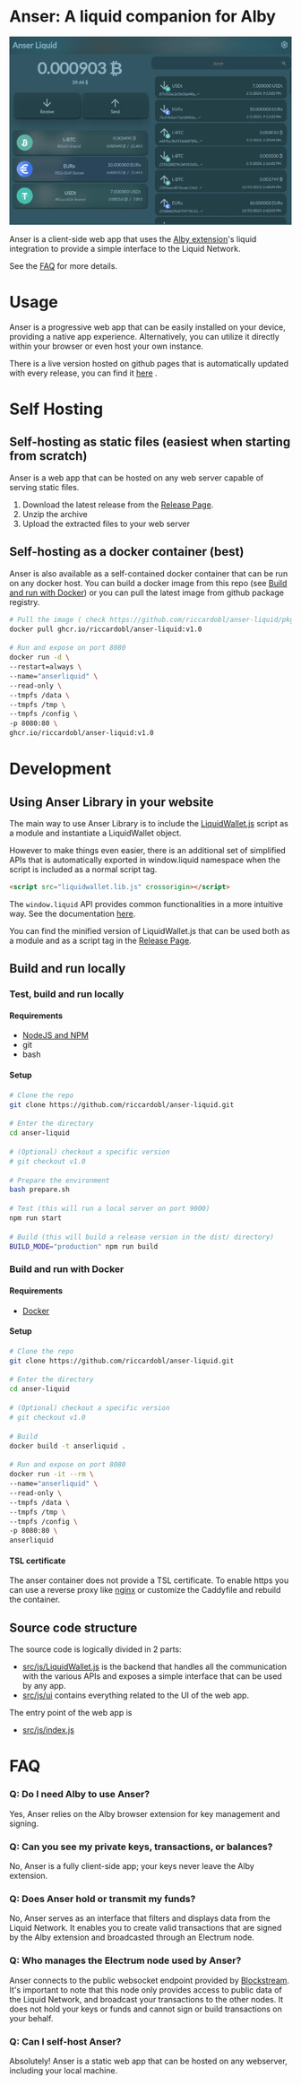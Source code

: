 # Anser: A liquid companion for Alby

![anser](src/assets/screenshot/2.webp)

Anser is a client-side web app that uses the [Alby extension](https://getalby.com/)'s
liquid integration to provide a simple interface to the Liquid Network.

See the [FAQ](#faq) for more details.

# Usage

Anser is a progressive web app that can be easily installed on your device, providing a native app experience. Alternatively, you can utilize it directly within your browser or even host your own instance.

There is a live version hosted on github pages that is automatically updated with every release, you can find it [here](https://anserliquid.frk.wf) .

# Self Hosting

## Self-hosting as static files (easiest when starting from scratch)

Anser is a web app that can be hosted on any web server capable of serving static files.

1. Download the latest release from the [Release Page](https://github.com/riccardobl/anser-liquid/releases).
2. Unzip the archive
3. Upload the extracted files to your web server

## Self-hosting as a docker container (best)

Anser is also available as a self-contained docker container that can be run on any docker host. You can build a docker image from this repo (see [Build and run with Docker](#build-and-run-with-docker)) or you can pull the latest image from github package registry.

```bash
# Pull the image ( check https://github.com/riccardobl/anser-liquid/pkgs/container/anser-liquid for the latest version )
docker pull ghcr.io/riccardobl/anser-liquid:v1.0

# Run and expose on port 8080
docker run -d \
--restart=always \
--name="anserliquid" \
--read-only \
--tmpfs /data \
--tmpfs /tmp \
--tmpfs /config \
-p 8080:80 \
ghcr.io/riccardobl/anser-liquid:v1.0

```

# Development

## Using Anser Library in your website

The main way to use Anser Library is to include the [LiquidWallet.js](src/js/LiquidWallet.js) script as a module and instantiate a LiquidWallet object.

However to make things even easier, there is an additional set of simplified APIs that is automatically exported in window.liquid namespace when the script is included as a normal script tag.

```html
<script src="liquidwallet.lib.js" crossorigin></script>
```

The `window.liquid` API provides common functionalities in a more intuitive way.
See the documentation [here](/API.md).

You can find the minified version of LiquidWallet.js that can be used both as a module and as a script tag in the [Release Page](https://github.com/riccardobl/anser-liquid/releases).

## Build and run locally

### Test, build and run locally

#### Requirements

-   [NodeJS and NPM](https://docs.npmjs.com/downloading-and-installing-node-js-and-npm)
-   git
-   bash

#### Setup

```bash
# Clone the repo
git clone https://github.com/riccardobl/anser-liquid.git

# Enter the directory
cd anser-liquid

# (Optional) checkout a specific version
# git checkout v1.0

# Prepare the environment
bash prepare.sh

# Test (this will run a local server on port 9000)
npm run start

# Build (this will build a release version in the dist/ directory)
BUILD_MODE="production" npm run build
```

### Build and run with Docker

#### Requirements

-   [Docker](https://docs.docker.com/get-docker/)

#### Setup

```bash
# Clone the repo
git clone https://github.com/riccardobl/anser-liquid.git

# Enter the directory
cd anser-liquid

# (Optional) checkout a specific version
# git checkout v1.0

# Build
docker build -t anserliquid .

# Run and expose on port 8080
docker run -it --rm \
--name="anserliquid" \
--read-only \
--tmpfs /data \
--tmpfs /tmp \
--tmpfs /config \
-p 8080:80 \
anserliquid

```

#### TSL certificate

The anser container does not provide a TSL certificate.
To enable https you can use a reverse proxy like [nginx](https://www.nginx.com/) or customize the Caddyfile and rebuild the container.

## Source code structure

The source code is logically divided in 2 parts:

-   [src/js/LiquidWallet.js](src/js/LiquidWallet.js) is the backend that handles all the communication with the various APIs and exposes a simple interface that can be used by any app.
-   [src/js/ui](src/js/ui) contains everything related to the UI of the web app.

The entry point of the web app is

-   [src/js/index.js](src/js/index.js)

# FAQ

### Q: Do I need Alby to use Anser?

Yes, Anser relies on the Alby browser extension for key management and signing.

### Q: Can you see my private keys, transactions, or balances?

No, Anser is a fully client-side app; your keys never leave the Alby extension.

### Q: Does Anser hold or transmit my funds?

No, Anser serves as an interface that filters and displays data from the Liquid Network. It enables you to create valid transactions that are signed by the Alby extension and broadcasted through an Electrum node.

### Q: Who manages the Electrum node used by Anser?

Anser connects to the public websocket endpoint provided by [Blockstream](https://github.com/Blockstream/esplora/blob/master/API.md).
It's important to note that this node only provides access to public data of the Liquid Network, and broadcast your transactions to the other nodes. It does not hold your keys or funds and cannot sign or build transactions on your behalf.

### Q: Can I self-host Anser?

Absolutely! Anser is a static web app that can be hosted on any webserver, including your local machine.
